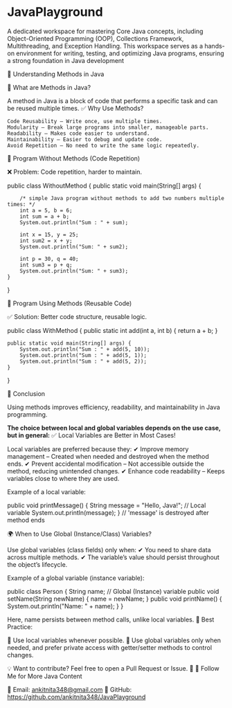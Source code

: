 # JavaPlayground
A dedicated workspace for mastering Core Java concepts, including Object-Oriented Programming (OOP), Collections Framework, Multithreading, and Exception Handling. This workspace serves as a hands-on environment for writing, testing, and optimizing Java programs, ensuring a strong foundation in Java development


📌 Understanding Methods in Java

🚀 What are Methods in Java?

A method in Java is a block of code that performs a specific task and can be reused multiple times.
✅ Why Use Methods?

    Code Reusability – Write once, use multiple times.
    Modularity – Break large programs into smaller, manageable parts.
    Readability – Makes code easier to understand.
    Maintainability – Easier to debug and update code.
    Avoid Repetition – No need to write the same logic repeatedly.

🔹 Program Without Methods (Code Repetition)

❌ Problem: Code repetition, harder to maintain.


public class WithoutMethod {
	public static void main(String[] args) {

		/* simple Java program without methods to add two numbers multiple times: */
		int a = 5, b = 6;
		int sum = a + b;
		System.out.println("Sum : " + sum);

		int x = 15, y = 25;
		int sum2 = x + y;
		System.out.println("Sum: " + sum2);

		int p = 30, q = 40;
		int sum3 = p + q;
		System.out.println("Sum: " + sum3);
	}

}

🔹 Program Using Methods (Reusable Code)

✅ Solution: Better code structure, reusable logic.

public class WithMethod {
	public static int add(int a, int b) {
		return a + b;
	}

	public static void main(String[] args) {
		System.out.println("Sum : " + add(5, 10));
		System.out.println("Sum : " + add(5, 1));
		System.out.println("Sum : " + add(5, 2));
	}

}


📌 Conclusion

Using methods improves efficiency, readability, and maintainability in Java programming.


**The choice between local and global variables depends on the use case, but in general:**
✅ Local Variables are Better in Most Cases!

Local variables are preferred because they:
✔ Improve memory management – Created when needed and destroyed when the method ends.
✔ Prevent accidental modification – Not accessible outside the method, reducing unintended changes.
✔ Enhance code readability – Keeps variables close to where they are used.

Example of a local variable:

public void printMessage() {
    String message = "Hello, Java!";  // Local variable
    System.out.println(message);
} 
// 'message' is destroyed after method ends

🌍 When to Use Global (Instance/Class) Variables?

Use global variables (class fields) only when:
✔ You need to share data across multiple methods.
✔ The variable’s value should persist throughout the object’s lifecycle.

Example of a global variable (instance variable):

public class Person {
    String name;  // Global (Instance) variable
    public void setName(String newName) {
        name = newName;
    }
    public void printName() {
        System.out.println("Name: " + name);
    }
}

Here, name persists between method calls, unlike local variables.
🚀 Best Practice:

🔹 Use local variables whenever possible.
🔹 Use global variables only when needed, and prefer private access with getter/setter methods to control changes.

💡 Want to contribute? Feel free to open a Pull Request or Issue. 🚀
🔗 Follow Me for More Java Content

📧 Email: ankitnita348@gmail.com
🔗 GitHub: https://github.com/ankitnita348/JavaPlayground
